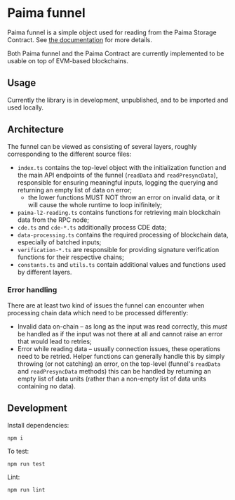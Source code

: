 # Paima funnel

Paima funnel is a simple object used for reading from the Paima Storage Contract. See [the documentation](../documentation/paima-funnel.md) for more details.

Both Paima funnel and the Paima Contract are currently implemented to be usable on top of EVM-based blockchains.

## Usage

Currently the library is in development, unpublished, and to be
imported and used locally.

## Architecture

The funnel can be viewed as consisting of several layers, roughly corresponding to the different source files:

- `index.ts` contains the top-level object with the initialization function and the main API endpoints of the funnel (`readData` and `readPresyncData`), responsible for ensuring meaningful inputs, logging the querying and returning an empty list of data on error;
  - the lower functions MUST NOT throw an error on invalid data, or it will cause the whole runtime to loop inifinitely;
- `paima-l2-reading.ts` contains functions for retrieving main blockchain data from the RPC node;
- `cde.ts` and `cde-*.ts` additionally process CDE data;
- `data-processing.ts` contains the required processing of blockchain data, especially of batched inputs;
- `verification-*.ts` are responsible for providing signature verification functions for their respective chains;
- `constants.ts` and `utils.ts` contain additional values and functions used by different layers.

### Error handling

There are at least two kind of issues the funnel can encounter when processing chain data which need to be processed differently:

- Invalid data on-chain &ndash; as long as the input was read correctly, this _must_ be handled as if the input was not there at all and cannot raise an error that would lead to retries;
- Error while reading data &ndash; usually connection issues, these operations need to be retried. Helper functions can generally handle this by simply throwing (or not catching) an error, on the top-level (funnel's `readData` and `readPresyncData` methods) this can be handled by returning an empty list of data units (rather than a non-empty list of data units containing no data).

## Development

Install dependencies:

```
npm i
```

To test:

```
npm run test
```

Lint:

```
npm run lint
```
